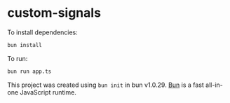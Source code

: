 # custom-signals

To install dependencies:

```bash
bun install
```

To run:

```bash
bun run app.ts
```

This project was created using `bun init` in bun v1.0.29. [Bun](https://bun.sh) is a fast all-in-one JavaScript runtime.
